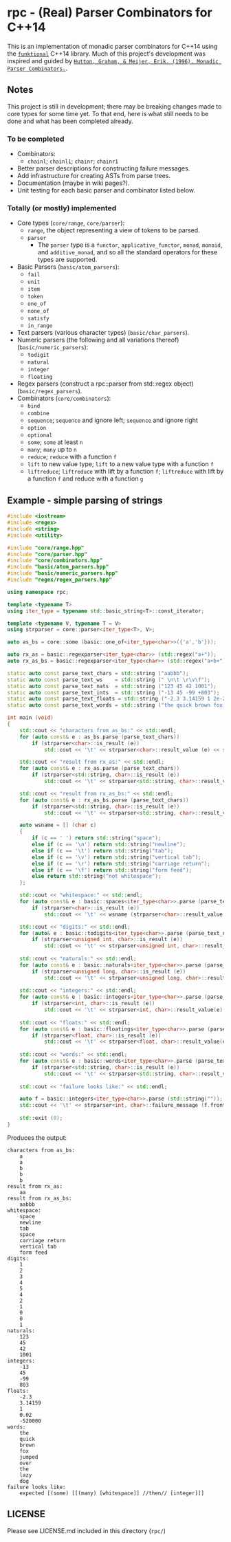 # rpc - (Real) Parser Combinators for C++14

This is an implementation of monadic parser combinators for C++14 using the
[`funktional`](https://github.com/daltonwoodard/funktional) C++14 library.
Much of this project's development was inspired and guided by [`Hutton, Graham, & Meijer, Erik. (1996). Monadic Parser
Combinators.`](http://www.cs.nott.ac.uk/~pszgmh/monparsing.pdf).

## Notes

This project is still in development; there may be breaking changes made to core types for some time yet.
To that end, here is what still needs to be done and what has been completed already.

### To be completed
- Combinators:
    - `chainl`; `chainl1`; `chainr`; `chainr1`
- Better parser descriptions for constructing failure messages.
- Add infrastructure for creating ASTs from parse trees.
- Documentation (maybe in wiki pages?).
- Unit testing for each basic parser and combinator listed below.

### Totally (or mostly) implemented
- Core types (`core/range`, `core/parser`):
    - `range`, the object representing a view of tokens to be parsed.
    - `parser`
        - The `parser` type is a `functor`, `applicative_functor`, `monad`, `monoid`, and `additive_monad`,
        and so all the standard operators for these types are supported.
- Basic Parsers (`basic/atom_parsers`):
    - `fail`
    - `unit`
    - `item`
    - `token`
    - `one_of`
    - `none_of`
    - `satisfy`
    - `in_range`
- Text parsers (various character types) (`basic/char_parsers`).
- Numeric parsers (the following and all variations thereof) (`basic/numeric_parsers`):
    - `todigit`
    - `natural`
    - `integer`
    - `floating`
- Regex parsers (construct a rpc::parser from std::regex object) (`basic/regex_parsers`).
- Combinators (`core/combinators`):
    - `bind`
    - `combine`
    - `sequence`; `sequence` and ignore left; `sequence` and ignore right
    - `option`
    - `optional`
    - `some`; `some` at least `n`
    - `many`; `many` up to `n`
    - `reduce`; `reduce` with a function `f`
    - `lift` to new value type; `lift` to a new value type with a function `f`
    - `liftreduce`; `liftreduce` with lift by a function `f`; `liftreduce` with lift by a function `f` and reduce
      with a function `g`

## Example - simple parsing of strings

```c++
#include <iostream>
#include <regex>
#include <string>
#include <utility>

#include "core/range.hpp"
#include "core/parser.hpp"
#include "core/combinators.hpp"
#include "basic/atom_parsers.hpp"
#include "basic/numeric_parsers.hpp"
#include "regex/regex_parsers.hpp"

using namespace rpc;

template <typename T>
using iter_type = typename std::basic_string<T>::const_iterator;

template <typename V, typename T = V>
using strparser = core::parser<iter_type<T>, V>;

auto as_bs = core::some (basic::one_of<iter_type<char>>({'a','b'}));

auto rx_as = basic::regexparser<iter_type<char>> (std::regex("a+"));
auto rx_as_bs = basic::regexparser<iter_type<char>> (std::regex("a+b+"));

static auto const parse_text_chars = std::string ("aabbb");
static auto const parse_text_ws    = std::string (" \n\t \r\v\f");
static auto const parse_text_nats  = std::string ("123 45 42 1001");
static auto const parse_text_ints  = std::string ("-13 45 -99 +803");
static auto const parse_text_floats = std::string ("-2.3 3.14159 1 2e-2 -5.2E5");
static auto const parse_text_words = std::string ("the quick brown fox jumped over the lazy dog");

int main (void)
{
    std::cout << "characters from as_bs:" << std::endl; 
    for (auto const& e : as_bs.parse (parse_text_chars))
        if (strparser<char>::is_result (e))
            std::cout << '\t' << strparser<char>::result_value (e) << std::endl;

    std::cout << "result from rx_as:" << std::endl; 
    for (auto const& e : rx_as.parse (parse_text_chars))
        if (strparser<std::string, char>::is_result (e))
            std::cout << '\t' << strparser<std::string, char>::result_value (e) << std::endl;

    std::cout << "result from rx_as_bs:" << std::endl; 
    for (auto const& e : rx_as_bs.parse (parse_text_chars))
        if (strparser<std::string, char>::is_result (e))
            std::cout << '\t' << strparser<std::string, char>::result_value (e) << std::endl;

    auto wsname = [] (char c)
    {
        if (c == ' ') return std::string("space");
        else if (c == '\n') return std::string("newline");
        else if (c == '\t') return std::string("tab");
        else if (c == '\v') return std::string("vertical tab");
        else if (c == '\r') return std::string("carriage return");
        else if (c == '\f') return std::string("form feed");
        else return std::string("not whitespace"); 
    };

    std::cout << "whitespace:" << std::endl;
    for (auto const& e : basic::spaces<iter_type<char>>.parse (parse_text_ws))
        if (strparser<char>::is_result (e))
            std::cout << '\t' << wsname (strparser<char>::result_value (e)) << std::endl;

    std::cout << "digits:" << std::endl;
    for (auto& e : basic::todigits<iter_type<char>>.parse (parse_text_nats))
        if (strparser<unsigned int, char>::is_result (e))
            std::cout << '\t' << strparser<unsigned int, char>::result_value(e) << std::endl;
   
    std::cout << "naturals:" << std::endl;
    for (auto const& e : basic::naturals<iter_type<char>>.parse (parse_text_nats))
        if (strparser<unsigned long, char>::is_result (e))
            std::cout << '\t' << strparser<unsigned long, char>::result_value(e) << std::endl;
    
    std::cout << "integers:" << std::endl;
    for (auto const& e : basic::integers<iter_type<char>>.parse (parse_text_ints))
        if (strparser<int, char>::is_result (e))
            std::cout << '\t' << strparser<int, char>::result_value(e) << std::endl;
 
    std::cout << "floats:" << std::endl;
    for (auto const& e : basic::floatings<iter_type<char>>.parse (parse_text_floats))
        if (strparser<float, char>::is_result (e))
            std::cout << '\t' << strparser<float, char>::result_value(e) << std::endl;
 
    std::cout << "words:" << std::endl;
    for (auto const& e : basic::words<iter_type<char>>.parse (parse_text_words))
        if (strparser<std::string, char>::is_result (e))
            std::cout << '\t' << strparser<std::string, char>::result_value(e) << std::endl;
 
    std::cout << "failure looks like:" << std::endl;

    auto f = basic::integers<iter_type<char>>.parse (std::string(""));
    std::cout << '\t' << strparser<int, char>::failure_message (f.front()) << std::endl;
   
    std::exit (0);
}
```

Produces the output:
```
characters from as_bs:
    a
    a
    b
    b
    b
result from rx_as:
    aa
result from rx_as_bs:
    aabbb
whitespace:
    space
    newline
    tab
    space
    carriage return
    vertical tab
    form feed
digits:
    1
    2
    3
    4
    5
    4
    2
    1
    0
    0
    1
naturals:
    123
    45
    42
    1001
integers:
    -13
    45
    -99
    803
floats:
    -2.3
    3.14159
    1
    0.02
    -520000
words:
    the
    quick
    brown
    fox
    jumped
    over
    the
    lazy
    dog
failure looks like:
    expected [(some) [[(many) [whitespace]] //then// [integer]]]
```

## LICENSE

Please see LICENSE.md included in this directory (`rpc/`)

